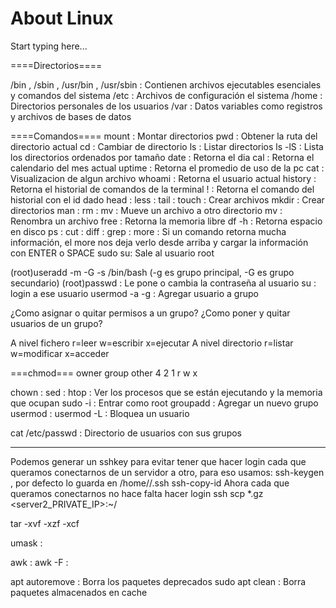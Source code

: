 # About Linux

Start typing here...


====Directorios====

/bin , /sbin , /usr/bin , /usr/sbin : Contienen archivos ejecutables esenciales y comandos del sistema
/etc : Archivos de configuración el sistema
/home : Directorios personales de los usuarios
/var : Datos variables como registros y archivos de bases de datos

====Comandos====
mount : Montar directorios
pwd : Obtener la ruta del directorio actual
cd : Cambiar de directorio
ls : Listar directorios
ls -lS : Lista los directorios ordenados por tamaño
date : Retorna el dia
cal : Retorna el calendario del mes actual
uptime : Retorna el promedio de uso de la pc
cat : Visualizacion de algun archivo
whoami : Retorna el usuario actual
history : Retorna el historial de comandos de la terminal
!<id> : Retorna el comando del historial con el id dado
head :
less :
tail :
touch <nombre> : Crear archivos
mkdir <nombre> : Crear directorios
man :
rm :
mv <archivo> <directorio> : Mueve un archivo a otro directorio
mv <archivo> <nombre> : Renombra un archivo
free : Retorna la memoria libre
df -h : Retorna espacio en disco
ps :
cut :
diff :
grep :
more : Si un comando retorna mucha información, el more nos deja verlo desde arriba y cargar la información con ENTER o SPACE
sudo su: Sale al usuario root


(root)useradd -m <nombre> -G <grupo> -s /bin/bash (-g es grupo principal, -G es grupo secundario)
(root)passwd <nombre> : Le pone o cambia la contraseña al usuario
su <nombre> : login a ese usuario
usermod -a -g <grupo> <nombre> : Agregar usuario a grupo


¿Como asignar o quitar permisos a un grupo?
¿Como poner y quitar usuarios de un grupo?

A nivel fichero r=leer w=escribir x=ejecutar
A nivel directorio r=listar w=modificar x=acceder

===chmod===
owner group other
4 2 1
r w x

chown :
sed :
htop : Ver los procesos que se están ejecutando y la memoria que ocupan
sudo -i : Entrar como root
groupadd : Agregar un nuevo grupo
usermod :
usermod -L <nombre> : Bloquea un usuario

cat /etc/passwd : Directorio de usuarios con sus grupos

-----------------------------------------------------------------------
Podemos generar un sshkey para evitar tener que hacer login cada que queramos conectarnos de un servidor a otro, para eso usamos:
ssh-keygen , por defecto lo guarda en /home/<user>/.ssh
ssh-copy-id <server ip>
Ahora cada que queramos conectarnos no hace falta hacer login
ssh <server ip>
scp *.gz <server2_PRIVATE_IP>:~/

tar -xvf -xzf -xcf

umask :

awk :
awk -F :

apt autoremove : Borra los paquetes deprecados
sudo apt clean : Borra paquetes almacenados en cache